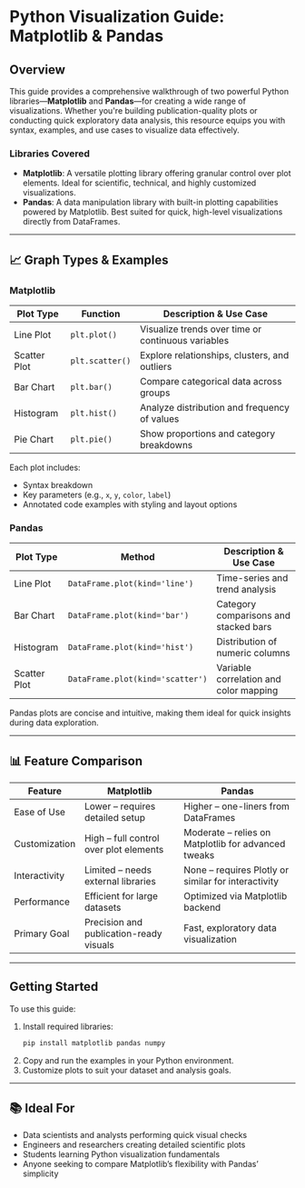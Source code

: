 # Python Visualization Guide: Matplotlib & Pandas

## Overview

This guide provides a comprehensive walkthrough of two powerful Python libraries—**Matplotlib** and **Pandas**—for creating a wide range of visualizations. Whether you're building publication-quality plots or conducting quick exploratory data analysis, this resource equips you with syntax, examples, and use cases to visualize data effectively.

### Libraries Covered

- **Matplotlib**: A versatile plotting library offering granular control over plot elements. Ideal for scientific, technical, and highly customized visualizations.
- **Pandas**: A data manipulation library with built-in plotting capabilities powered by Matplotlib. Best suited for quick, high-level visualizations directly from DataFrames.

---

## 📈 Graph Types & Examples

### Matplotlib

| Plot Type     | Function        | Description & Use Case |
|---------------|-----------------|-------------------------|
| Line Plot     | `plt.plot()`    | Visualize trends over time or continuous variables |
| Scatter Plot  | `plt.scatter()` | Explore relationships, clusters, and outliers |
| Bar Chart     | `plt.bar()`     | Compare categorical data across groups |
| Histogram     | `plt.hist()`    | Analyze distribution and frequency of values |
| Pie Chart     | `plt.pie()`     | Show proportions and category breakdowns |

Each plot includes:
- Syntax breakdown
- Key parameters (e.g., `x`, `y`, `color`, `label`)
- Annotated code examples with styling and layout options

### Pandas

| Plot Type     | Method                  | Description & Use Case |
|---------------|-------------------------|-------------------------|
| Line Plot     | `DataFrame.plot(kind='line')` | Time-series and trend analysis |
| Bar Chart     | `DataFrame.plot(kind='bar')`  | Category comparisons and stacked bars |
| Histogram     | `DataFrame.plot(kind='hist')` | Distribution of numeric columns |
| Scatter Plot  | `DataFrame.plot(kind='scatter')` | Variable correlation and color mapping |

Pandas plots are concise and intuitive, making them ideal for quick insights during data exploration.

---

## 📊 Feature Comparison

| Feature         | Matplotlib                                      | Pandas                                                  |
|-----------------|--------------------------------------------------|----------------------------------------------------------|
| Ease of Use     | Lower – requires detailed setup                 | Higher – one-liners from DataFrames                     |
| Customization   | High – full control over plot elements          | Moderate – relies on Matplotlib for advanced tweaks     |
| Interactivity   | Limited – needs external libraries              | None – requires Plotly or similar for interactivity     |
| Performance     | Efficient for large datasets                    | Optimized via Matplotlib backend                        |
| Primary Goal    | Precision and publication-ready visuals         | Fast, exploratory data visualization                    |

---

## Getting Started

To use this guide:
1. Install required libraries:
   ```bash
   pip install matplotlib pandas numpy
   ```
2. Copy and run the examples in your Python environment.
3. Customize plots to suit your dataset and analysis goals.

---

## 📚 Ideal For

- Data scientists and analysts performing quick visual checks
- Engineers and researchers creating detailed scientific plots
- Students learning Python visualization fundamentals
- Anyone seeking to compare Matplotlib’s flexibility with Pandas’ simplicity
